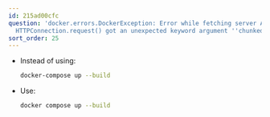```yaml
---
id: 215ad00cfc
question: 'docker.errors.DockerException: Error while fetching server API version:
  HTTPConnection.request() got an unexpected keyword argument ''chunked'''
sort_order: 25
---
```


- Instead of using:
  
  ```bash
  docker-compose up --build
  ```
  
- Use:

  ```bash
  docker compose up --build
  ```